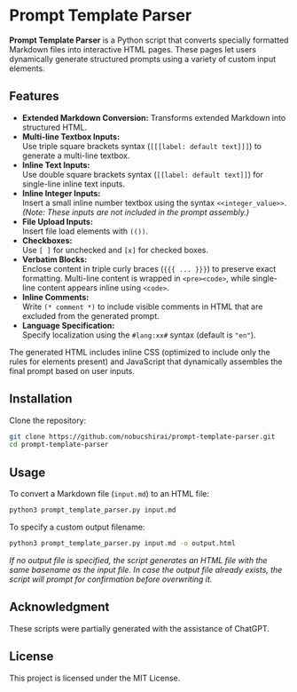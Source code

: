 # Prompt Template Parser

**Prompt Template Parser** is a Python script that converts specially formatted Markdown files into interactive HTML pages. These pages let users dynamically generate structured prompts using a variety of custom input elements.

## Features

- **Extended Markdown Conversion:** Transforms extended Markdown into structured HTML.
- **Multi-line Textbox Inputs:**  
  Use triple square brackets syntax (`[[[label: default text]]]`) to generate a multi-line textbox.
- **Inline Text Inputs:**  
  Use double square brackets syntax (`[[label: default text]]`) for single-line inline text inputs.
- **Inline Integer Inputs:**  
  Insert a small inline number textbox using the syntax `<<integer_value>>`. *(Note: These inputs are not included in the prompt assembly.)*
- **File Upload Inputs:**  
  Insert file load elements with `(())`.
- **Checkboxes:**  
  Use `[ ]` for unchecked and `[x]` for checked boxes.
- **Verbatim Blocks:**  
  Enclose content in triple curly braces (`{{{ ... }}}`) to preserve exact formatting. Multi-line content is wrapped in `<pre><code>`, while single-line content appears inline using `<code>`.
- **Inline Comments:**  
  Write `(* comment *)` to include visible comments in HTML that are excluded from the generated prompt.
- **Language Specification:**  
  Specify localization using the `#lang:xx#` syntax (default is `"en"`).

The generated HTML includes inline CSS (optimized to include only the rules for elements present) and JavaScript that dynamically assembles the final prompt based on user inputs.

## Installation

Clone the repository:

```bash
git clone https://github.com/nobucshirai/prompt-template-parser.git
cd prompt-template-parser
```

## Usage

To convert a Markdown file (`input.md`) to an HTML file:

```bash
python3 prompt_template_parser.py input.md
```

To specify a custom output filename:

```bash
python3 prompt_template_parser.py input.md -o output.html
```

*If no output file is specified, the script generates an HTML file with the same basename as the input file. In case the output file already exists, the script will prompt for confirmation before overwriting it.*

## Acknowledgment

These scripts were partially generated with the assistance of ChatGPT.

## License

This project is licensed under the MIT License.